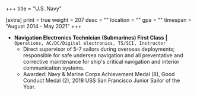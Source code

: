 +++
title = "U.S. Navy"

[extra]
print = true
weight = 207
desc = ""
location = ""
gpa = ""
timespan = "August 2014 - May 2021"
+++
* __Navigation Electronics Technician (Submarines) First Class__ __\|__ `Operations, AC/DC/Digital electronics, TS/SCI, Instructor`
  * Direct supervisor of 5-7 sailors during overseas deployments; responsible for safe undersea navigation and all preventative and corrective maintenance for ship's critical navigation and interior communication systems.
  * Awarded: Navy & Marine Corps Achievement Medal (8), Good Conduct Medal (2), 2018 USS San Francisco Junior Sailor of the Year. 
